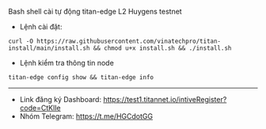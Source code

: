Bash shell cài tự động titan-edge L2 Huygens testnet
- Lệnh cài đặt:
```
curl -O https://raw.githubusercontent.com/vinatechpro/titan-install/main/install.sh && chmod u+x install.sh && ./install.sh
```
- Lệnh kiểm tra thông tin node
```
titan-edge config show && titan-edge info
```
------------
- Link đăng ký Dashboard: https://test1.titannet.io/intiveRegister?code=CtKlIe
- Nhóm Telegram: https://t.me/HGCdotGG
